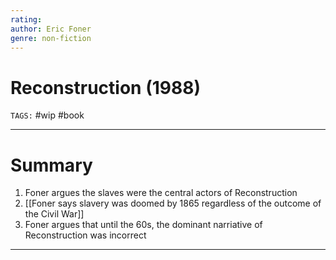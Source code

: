 ```yaml
---
rating: 
author: Eric Foner
genre: non-fiction
---
```

# Reconstruction (1988)
`TAGS:` #wip #book 

---
# Summary
1. Foner argues the slaves were the central actors of Reconstruction
2. [[Foner says slavery was doomed by 1865 regardless of the outcome of the Civil War]]
3. Foner argues that until the 60s, the dominant narriative of Reconstruction was incorrect 


---
